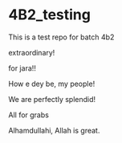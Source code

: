 # 4B2_testing

This is a test repo for batch 4b2

extraordinary!

for jara!!

How e dey be, my people!

We are perfectly splendid!

All for grabs

Alhamdullahi, Allah is great.








